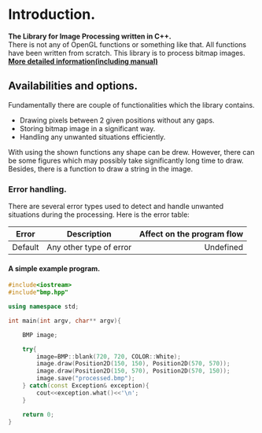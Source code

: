 # Introduction. #
**The Library for Image Processing written in C++.**<br/>
There is not any of OpenGL functions or something like that. All functions have
been written from scratch. This library is to process bitmap images.<br/>
**__[More detailed information(including manual)](https://www.overleaf.com/read/vgvmbbscrhnb "Manual")__**

## Availabilities and options. ##
Fundamentally there are couple of functionalities which the library contains.
- Drawing pixels between 2 given positions without any gaps.
- Storing bitmap image in a significant way.
- Handling any unwanted situations efficiently.

With using the shown functions any shape can be drew. However, there can be some figures which may possibly take significantly long time to draw. Besides, there is a function to draw
a string in the image.

### Error handling. ###
There are several error types used to detect and handle unwanted situations
during the processing. Here is the error table:

|     Error    |    Description    |    Affect on the program flow    |
|--------------|:-----------------:|---------------------------------:|
|    Default   | Any other type of error |         Undefined          |

#### A simple example program. ####
```c++
#include<iostream>
#include"bmp.hpp"

using namespace std;

int main(int argv, char** argv){

    BMP image;

    try{
        image=BMP::blank(720, 720, COLOR::White);
        image.draw(Position2D(150, 150), Position2D(570, 570));
        image.draw(Position2D(150, 570), Position2D(570, 150));
        image.save("processed.bmp");
    } catch(const Exception& exception){
        cout<<exception.what()<<'\n';
    }

    return 0;
}
```
